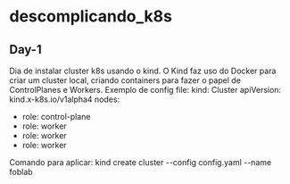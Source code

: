 # descomplicando_k8s

## Day-1
Dia de instalar cluster k8s usando o kind. O Kind faz uso do Docker para criar um cluster local, criando containers para fazer o papel de ControlPlanes e Workers.
Exemplo de config file:
  kind: Cluster
apiVersion: kind.x-k8s.io/v1alpha4
nodes:
- role: control-plane
- role: worker
- role: worker
- role: worker

Comando para aplicar:
  kind create cluster --config config.yaml --name foblab

  
